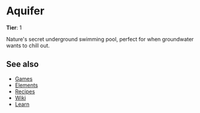 # Aquifer

**Tier**: 1

Nature's secret underground swimming pool, perfect for when groundwater wants to chill out.

## See also

* [Games](/wiki/games)
* [Elements](/wiki/elements)
* [Recipes](/wiki/recipes)
* [Wiki](/wiki/index)
* [Learn](/learn/index)
